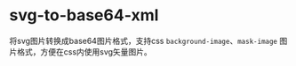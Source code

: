 # svg-to-base64-xml

将svg图片转换成base64图片格式，支持css `background-image`、`mask-image` 图片格式，方便在css内使用svg矢量图片。